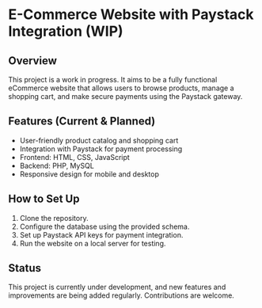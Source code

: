 # E-Commerce Website with Paystack Integration (WIP)

## Overview
This project is a work in progress. It aims to be a fully functional eCommerce website that allows users to browse products, manage a shopping cart, and make secure payments using the Paystack gateway.

## Features (Current & Planned)
- User-friendly product catalog and shopping cart
- Integration with Paystack for payment processing
- Frontend: HTML, CSS, JavaScript
- Backend: PHP, MySQL
- Responsive design for mobile and desktop

## How to Set Up
1. Clone the repository.
2. Configure the database using the provided schema.
3. Set up Paystack API keys for payment integration.
4. Run the website on a local server for testing.

## Status
This project is currently under development, and new features and improvements are being added regularly. Contributions are welcome.

